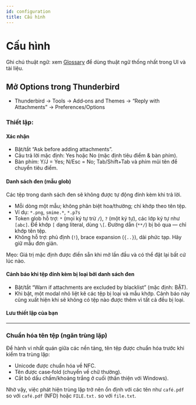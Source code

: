 ```yaml
---
id: configuration
title: Cấu hình
---
```


# Cấu hình

Ghi chú thuật ngữ: xem [Glossary](glossary) để dùng thuật ngữ thống nhất trong UI và tài liệu.

## Mở Options trong Thunderbird

- Thunderbird → Tools → Add‑ons and Themes → “Reply with Attachments” → Preferences/Options

### Thiết lập:

#### Xác nhận

- Bật/tắt “Ask before adding attachments”.
- Câu trả lời mặc định: Yes hoặc No (mặc định tiêu điểm & bàn phím).
- Bàn phím: Y/J = Yes; N/Esc = No; Tab/Shift+Tab và phím mũi tên để chuyển tiêu điểm.

#### Danh sách đen (mẫu glob)

Các tệp trong danh sách đen sẽ không được tự động đính kèm khi trả lời.

- Mỗi dòng một mẫu; không phân biệt hoa/thường; chỉ khớp theo tên tệp.
- Ví dụ: `*.png`, `smime.*`, `*.p7s`
- Token glob hỗ trợ: `*` (mọi ký tự trừ `/`), `?` (một ký tự), các lớp ký tự như `[abc]`. Để khớp `[` dạng literal, dùng `\[`. Đường dẫn (`**/`) bị bỏ qua — chỉ khớp tên tệp.
- Không hỗ trợ: phủ định (`!`), brace expansion (`{..}`), dải phức tạp. Hãy giữ mẫu đơn giản.

Mẹo: Giá trị mặc định được điền sẵn khi mở lần đầu và có thể đặt lại bất cứ lúc nào.

#### Cảnh báo khi tệp đính kèm bị loại bởi danh sách đen

- Bật/tắt “Warn if attachments are excluded by blacklist” (mặc định: BẬT).
- Khi bật, một modal nhỏ liệt kê các tệp bị loại và mẫu khớp. Cảnh báo này cũng xuất hiện khi sẽ không có tệp nào được thêm vì tất cả đều bị loại.

#### Lưu thiết lập của bạn

---

### Chuẩn hóa tên tệp (ngăn trùng lặp)

Để hành vi nhất quán giữa các nền tảng, tên tệp được chuẩn hóa trước khi kiểm tra trùng lặp:

- Unicode được chuẩn hóa về NFC.
- Tên được case‑fold (chuyển về chữ thường).
- Cắt bỏ dấu chấm/khoảng trắng ở cuối (thân thiện với Windows).

Nhờ vậy, việc phát hiện trùng lặp trở nên ổn định với các tên như `café.pdf` so với `café.pdf` (NFD) hoặc `FILE.txt.` so với `file.txt`.

